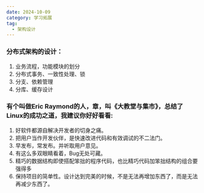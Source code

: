```yaml
---
date: 2024-10-09
category: 学习拓展
tag:
  - 架构设计
---
```

### 分布式架构的设计：

1. 业务流程，功能模块的划分
2. 分布式事务、一致性处理、锁
3. 分支、依赖管理
4. 分库、缓存设计

### 有个叫做Eric Raymond的人，章，叫《大教堂与集市》，总结了Linux的成功之道，我建议你好好看看:

1. 好软件都源自解决开发者的切身之痛。
2. 把用户当作开发伙伴，是快速改进代码和有效调试的不二法门。
3. 早发布，常发布。并听取用户意见。
4. 有这么多双眼睛看着，Bug无处可藏。
5. 精巧的数据结构即使搭配笨拙的程序代码，也比精巧代码加笨拙结构的组合要强得多
6. 保持项目的简单性。设计达到完美的时候，不是无法再增加东西了，而是无法再减少东西了。